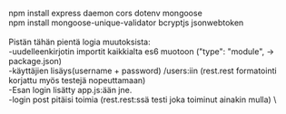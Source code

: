 npm install express daemon cors dotenv mongoose \
npm install mongoose-unique-validator bcryptjs jsonwebtoken \
\
Pistän tähän pientä logia muutoksista: \
-uudelleenkirjotin importit kaikkialta es6 muotoon ("type": "module", -> package.json) \
-käyttäjien lisäys(username + password) /users:iin (rest.rest formatointi korjattu myös testejä nopeuttamaan) \
-Esan login lisätty app.js:ään jne. \
-login post pitäisi toimia (rest.rest:ssä testi joka toiminut ainakin mulla) \
